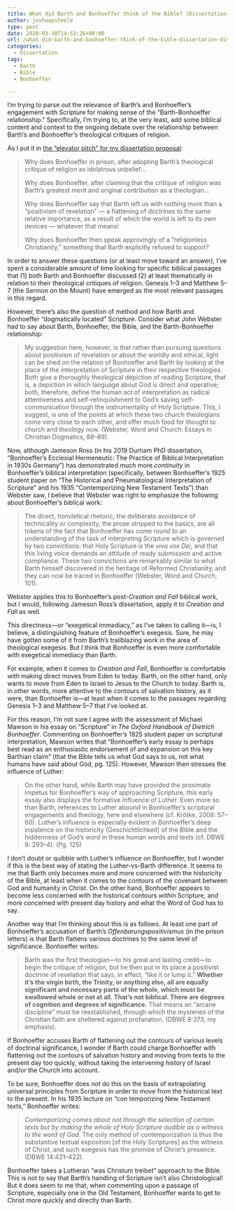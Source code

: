 ```yaml
---
title: What did Barth and Bonhoeffer think of the Bible? (Dissertation Dispatch, 2020-03-30)
author: joshuapsteele
type: post
date: 2020-03-30T14:53:26+00:00
url: /what-did-barth-and-bonhoeffer-think-of-the-bible-dissertation-dispatch-2020-03-30/
categories:
  - Dissertation
tags:
  - Barth
  - Bible
  - Bonhoeffer

---
```

I’m trying to parse out the relevance of Barth’s and Bonhoeffer’s engagement with Scripture for making sense of the “Barth-Bonhoeffer relationship.” Specifically, I’m trying to, at the very least, add some biblical content and context to the ongoing debate over the relationship between Barth’s and Bonhoeffer’s theological critiques of religion.

As I put it in [the “elevator pitch” for my dissertation proposal][1]: 

<blockquote class="wp-block-quote">
  <p>
    Why does Bonhoeffer in prison, after adopting Barth’s theological critique of religion as idolatrous unbelief…
  </p>
  
  <p>
    Why does Bonhoeffer, after claiming that the critique of religion was Barth’s greatest merit and original contribution as a theologian…
  </p>
  
  <p>
    Why does Bonhoeffer say that Barth left us with nothing more than a “positivism of revelation” — a flattening of doctrines to the same relative importance, as a result of which the world is left to its own devices — whatever that means!
  </p>
  
  <p>
    Why does Bonhoeffer then speak approvingly of a “religionless Christianity,” something that Barth explicitly refused to support?
  </p>
</blockquote>

In order to answer these questions (or at least move toward an answer), I’ve spent a considerable amount of time looking for specific biblical passages that (1) both Barth and Bonhoeffer discussed (2) at least thematically in relation to their theological critiques of religion. Genesis 1–3 and Matthew 5–7 (the Sermon on the Mount) have emerged as the most relevant passages in this regard. 

However, there’s also the question of method and how Barth and Bonhoeffer “dogmatically located” Scripture. Consider what John Webster had to say about Barth, Bonhoeffer, the Bible, and the Barth-Bonhoeffer relationship: 

<blockquote class="wp-block-quote">
  <p>
    My suggestion here, however, is that rather than pursuing questions about positivism of revelation or about the worldly and ethical, light can be shed on the relation of Bonhoeffer and Barth by looking at the place of the interpretation of Scripture in their respective theologies. Both give a thoroughly theological depiction of reading Scripture, that is, a depiction in which language about God is direct and operative; both, therefore, define the human act of interpretation as radical attentiveness and self-relinquishment to God’s saving self-communication through the instrumentality of Holy Scripture. This, I suggest, is one of the points at which these two church theologians come very close to each other, and offer much food for thought to church and theology now. (Webster, Word and Church: Essays in Christian Dogmatics, 88–89).
  </p>
</blockquote>

Now, although Jameson Ross (in his 2019 Durham PhD dissertation, “Bonhoeffer’s Ecclesial Hermeneutic: The Practice of Biblical Interpretation in 1930s Germany”) has demonstrated much more _continuity_ in Bonhoeffer’s biblical interpretation (specifically, between Bonhoeffer’s 1925 student paper on “The Historical and Pneumatological Interpretation of Scripture” and his 1935 “Contemporizing New Testament Texts”) than Webster saw, I believe that Webster was right to emphasize the following about Bonhoeffer’s biblical work: 

<blockquote class="wp-block-quote">
  <p>
    The direct, homiletical rhetoric, the deliberate avoidance of technicality or complexity, the prose stripped to the basics, are all tokens of the fact that Bonhoeffer has come round to an understanding of the task of interpreting Scripture which is governed by two convictions: that Holy Scripture is the <em>viva vox Dei</em>, and that this living voice demands an attitude of ready submission and active compliance. These two convictions are remarkably similar to what Barth himself discovered in the heritage of Reformed Christianity, and they can now be traced in Bonhoeffer (Webster, Word and Church, 101).
  </p>
</blockquote>

Webster applies this to Bonhoeffer’s post-_Creation and Fall_ biblical work, but I would, following Jameson Ross’s dissertation, apply it to _Creation and Fall_ as well. 

This directness—or “exegetical immediacy,” as I’ve taken to calling it—is, I believe, a distinguishing feature of Bonhoeffer’s exegesis. Sure, he may have gotten some of it from Barth’s trailblazing work in the area of theological exegesis. But I think that Bonhoeffer is even more comfortable with exegetical immediacy than Barth.

For example, when it comes to _Creation and Fall_, Bonhoeffer is comfortable with making direct moves from Eden to today. Barth, on the other hand, only wants to move from Eden to Israel to Jesus to the Church to today. Barth is, in other words, more attentive to the contours of salvation history, as it were, than Bonhoeffer is—at least when it comes to the passages regarding Genesis 1–3 and Matthew 5–7 that I’ve looked at. 

For this reason, I’m not sure I agree with the assessment of Michael Mawson in his essay on “Scripture” in _The Oxford Handbook of Dietrich Bonhoeffer_. Commenting on Bonhoeffer’s 1925 student paper on scriptural interpretation, Mawson writes that “Bonhoeffer’s early essay is perhaps best read as an enthusiastic endorsement of and expansion on this key Barthian claim” (that the Bible tells us what God says to us, not what humans have said about God, pg. 125). However, Mawson then stresses the influence of Luther:

<blockquote class="wp-block-quote">
  <p>
    On the other hand, while Barth may have provided the proximate impetus for Bonhoeffer’s way of approaching Scripture, this early essay also displays the formative influence of Luther. Even more so than Barth, references to Luther abound in Bonhoeffer’s scriptural engagements and theology, here and elsewhere (cf. Krötke, 2008: 57–60). Luther’s influence is especially evident in Bonhoeffer’s deep insistence on the historicity (Geschichtlichkeit) of the Bible and the hiddenness of God’s word in these human words and texts (cf. DBWE 9: 293–4). (Pg. 125)
  </p>
</blockquote>

I don’t doubt or quibble with Luther’s influence on Bonhoeffer, but I wonder if this is the best way of stating the Luther-vs-Barth difference. It seems to me that Barth only becomes more and more concerned with the historicity of the Bible, at least when it comes to the contours of the covenant between God and humanity in Christ. On the other hand, Bonhoeffer appears to become less concerned with the historical contours _within_ Scripture, and more concerned with present day history and what the Word of God has to say.

Another way that I’m thinking about this is as follows. At least one part of Bonhoeffer’s accusation of Barth’s _Offenbarungspositivismus_ (in the prison letters) is that Barth flattens various doctrines to the same level of significance. Bonhoeffer writes:

<blockquote class="wp-block-quote">
  <p>
    Barth was the first theologian—to his great and lasting credit—to begin the critique of religion, but he then put in its place a positivist doctrine of revelation that says, in effect, “like it or lump it.” <strong>Whether it’s the virgin birth, the Trinity, or anything else, all are equally significant and necessary parts of the whole, which must be swallowed whole or not at all. That’s not biblical. There are degrees of cognition and degrees of significance.</strong> That means an “arcane discipline” must be reestablished, through which the mysteries of the Christian faith are sheltered against profanation. (DBWE 8:373, my emphasis).
  </p>
</blockquote>

If Bonhoeffer accuses Barth of flattening out the contours of various levels of doctrinal significance, I wonder if Barth could charge Bonhoeffer with flattening out the contours of salvation history and moving from texts to the present day too quickly, without taking the intervening history of Israel and/or the Church into account.

To be sure, Bonhoeffer does _not_ do this on the basis of extrapolating universal principles from Scripture in order to move from the historical text to the present. In his 1935 lecture on “con temporizing New Testament texts,” Bonhoeffer writes:

<blockquote class="wp-block-quote">
  <p>
    <em>Contemporizing comes about not through the selection of certain texts but by making the whole of Holy Scripture audible as a witness to the word of God.</em> The only method of contemporization is thus the substantive textual exposition [of the Holy Scriptures] as the witness of Christ, and such exegesis has the promise of Christ’s presence. (DBWE 14:421–422).
  </p>
</blockquote>

Bonhoeffer takes a Lutheran “was Christum treibet” approach to the Bible. This is not to say that Barth’s handling of Scripture isn’t also Christological! But it does seem to me that, when commenting upon a passage of Scripture, especially one in the Old Testament, Bonhoeffer wants to get to Christ more quickly and directly than Barth.

 [1]: https://joshuapsteele.com/heres-the-elevator-pitch-for-my-dissertation-proposal-scriptural-but-not-religious/